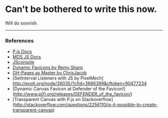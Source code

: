 # Can't be bothered to write this now.

Will do soonish.

---

### References

- [P.js Docs](http://processingjs.org/reference)
- [MDS JS Docs](https://developer.mozilla.org/en/javascript)
- [JSconsole](http://jsconsole.com/)
- [Dynamic Favicons by Remy Sharp](http://remysharp.com/2010/08/24/dynamic-favicons/)
- [GH-Pages as Master by ChrisJacob](https://gist.github.com/833223)
- [SetInterval Listeners with JS  by PixelMech] http://evolt.org/node/36035/?cfid=3686399&cftoken=90477234
- [Dynamic Canvas Favicon at Defender of the Favicon!] (http://www.p01.org/releases/DEFENDER_of_the_favicon/)
- [Transparent Canvas with P.js on Stackoverflow] (http://stackoverflow.com/questions/2256110/is-it-possible-to-create-transparent-canvas)
